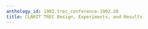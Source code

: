 ```yaml
---
anthology_id: 1992.trec_conference-1992.20
title: CLARIT TREC Design, Experiments, and Results
---
```

